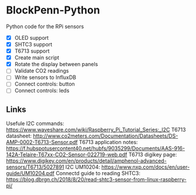 # BlockPenn-Python
Python code for the RPi sensors

- [x] OLED support
- [x] SHTC3 support
- [x] T6713 support
- [x] Create main script
- [x] Rotate the display between panels
- [ ] Validate CO2 readings
- [ ] Write sensors to InfluxDB
- [ ] Connect controls: button
- [ ] Connect controls: leds

## Links
Usefule I2C commands: https://www.waveshare.com/wiki/Raspberry_Pi_Tutorial_Series:_I2C
T6713 datasheet: http://www.co2meters.com/Documentation/Datasheets/DS-AMP-0002-T6713-Sensor.pdf
T6713 application notes: https://f.hubspotusercontent40.net/hubfs/9035299/Documents/AAS-916-142A-Telaire-T67xx-CO2-Sensor-022719-web.pdf
T6713 digikey page: https://www.digikey.com/en/products/detail/amphenol-advanced-sensors/T6713/5027891
I2C UM10204: https://www.nxp.com/docs/en/user-guide/UM10204.pdf
Connectd guide to reading SHTC3: https://blog.dbrgn.ch/2018/8/20/read-shtc3-sensor-from-linux-raspberry-pi/
